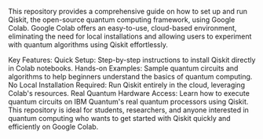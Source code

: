 This repository provides a comprehensive guide on how to set up and run Qiskit, the open-source quantum computing framework, using Google Colab. Google Colab offers an easy-to-use, cloud-based environment, eliminating the need for local installations and allowing users to experiment with quantum algorithms using Qiskit effortlessly.

Key Features:
Quick Setup: Step-by-step instructions to install Qiskit directly in Colab notebooks.
Hands-on Examples: Sample quantum circuits and algorithms to help beginners understand the basics of quantum computing.
No Local Installation Required: Run Qiskit entirely in the cloud, leveraging Colab's resources.
Real Quantum Hardware Access: Learn how to execute quantum circuits on IBM Quantum's real quantum processors using Qiskit.
This repository is ideal for students, researchers, and anyone interested in quantum computing who wants to get started with Qiskit quickly and efficiently on Google Colab.

